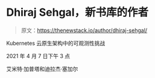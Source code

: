 # Dhiraj Sehgal，新书库的作者

> 原文：<https://thenewstack.io/author/dhiraj-sehgal/>

Kubernetes 云原生架构中的可观测性挑战

2021 年 4 月 7 日下午 3 点

艾米特·加普塔和迪拉杰·塞加尔